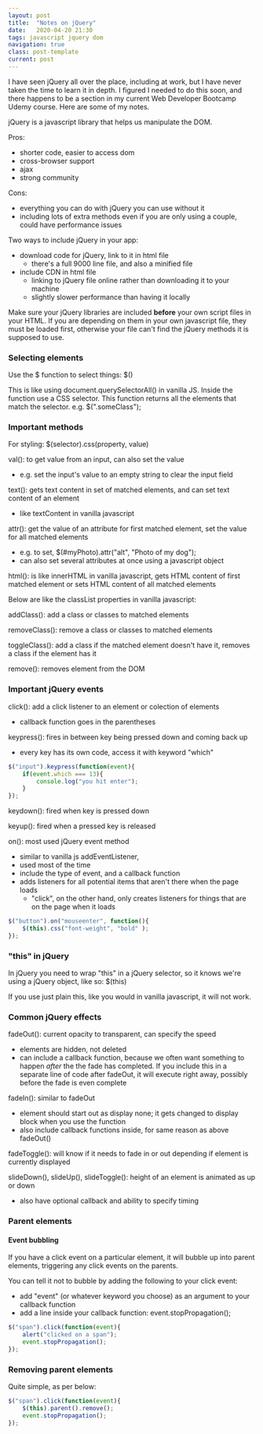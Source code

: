 ```yaml
---
layout: post
title:  "Notes on jQuery"
date:   2020-04-20 21:30
tags: javascript jquery dom
navigation: true
class: post-template
current: post
---
```


I have seen jQuery all over the place, including at work, but I have never taken the time to learn it in depth.  I figured I needed to do this soon, and there happens to be a section in my current Web Developer Bootcamp Udemy course. Here are some of my notes.

jQuery is a javascript library that helps us manipulate the DOM.

Pros:
- shorter code, easier to access dom
- cross-browser support
- ajax
- strong community

Cons:
- everything you can do with jQuery you can use without it
- including lots of extra methods even if you are only using a couple, could have performance issues

Two ways to include jQuery in your app:
- download code for jQuery, link to it in html file
    - there's a full 9000 line file, and also a minified file
- include CDN in html file
    - linking to jQuery file online rather than downloading it to your machine
    - slightly slower performance than having it locally

Make sure your jQuery libraries are included <strong>before</strong> your own script files in your HTML. If you are depending on them in your own javascript file, they must be loaded first, otherwise your file can't find the jQuery methods it is supposed to use.

### Selecting elements

Use the $ function to select things:  $()

This is like using document.querySelectorAll() in vanilla JS. Inside the function use a CSS selector. This function returns all the elements that match the selector. e.g. $(".someClass");

### Important methods

For styling: $(selector).css(property, value)

val(): to get value from an input, can also set the value
- e.g. set the input's value to an empty string to clear the input field

text(): gets text content in set of matched elements, and can set text content of an element
- like textContent in vanilla javascript

attr(): get the value of an attribute for first matched element, set the value for all matched elements
- e.g. to set,  $(#myPhoto).attr("alt", "Photo of my dog");
- can also set several attributes at once using a javascript object

html(): is like innerHTML in vanilla javascript, gets HTML content of first matched element or sets HTML content of all matched elements

Below are like the classList properties in vanilla javascript:

addClass(): add a class or classes to matched elements

removeClass(): remove a class or classes to matched elements

toggleClass(): add a class if the matched element doesn't have it, removes a class if the element has it

remove(): removes element from the DOM

### Important jQuery events

click(): add a click listener to an element or colection of elements
- callback function goes in the parentheses

keypress(): fires in between key being pressed down and coming back up
- every key has its own code, access it with keyword "which"

```js
$("input").keypress(function(event){
    if(event.which === 13){
        console.log("you hit enter");
    }
});
```


keydown(): fired when key is pressed down

keyup(): fired when a pressed key is released

on(): most used jQuery event method
- similar to vanilla js addEventListener, 
- used most of the time
- include the type of event, and a callback function
- adds listeners for all potential items that aren't there when the page loads
    - "click", on the other hand, only creates listeners for things that are on the page when it loads

```js
$("button").on("mouseenter", function(){
    $(this).css("font-weight", "bold" );
});
```

### "this" in jQuery

In jQuery you need to wrap "this" in a jQuery selector, so it knows we're using a jQuery object, like so:  $(this)

If you use just plain this, like you would in vanilla javascript, it will not work.


### Common jQuery effects

fadeOut(): current opacity to transparent, can specify the speed
- elements are hidden, not deleted
- can include a callback function, because we often want something to happen <em>after</em> the the fade has completed. If you include this in a separate line of code after fadeOut, it will execute right away, possibly before the fade is even complete

fadeIn(): similar to fadeOut
- element should start out as display none; it gets changed to display block when you use the function
- also include callback functions inside, for same reason as above fadeOut()

fadeToggle(): will know if it needs to fade in or out depending if element is currently displayed

slideDown(), slideUp(), slideToggle(): height of an element is animated as up or down
- also have optional callback and ability to specify timing

### Parent elements

#### Event bubbling

If you have a click event on a particular element, it will bubble up into parent elements, triggering any click events on the parents.

You can tell it not to bubble by adding the following to your click event:
- add "event" (or whatever keyword you choose) as an argument to your callback function
- add a line inside your callback function: event.stopPropagation();

```js
$("span").click(function(event){
    alert("clicked on a span");
    event.stopPropagation();
});
```

### Removing parent elements

Quite simple, as per below:

```js
$("span").click(function(event){
    $(this).parent().remove();
    event.stopPropagation();
});
```



